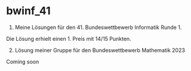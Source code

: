# bwinf_41
1. Meine Lösungen für den 41. Bundeswettbewerb Informatik Runde 1.

Die Lösung erhielt einen 1. Preis mit 14/15 Punkten.



2. Lösung meiner Gruppe für den Bundeswettbewerb Mathematik 2023

Coming soon
